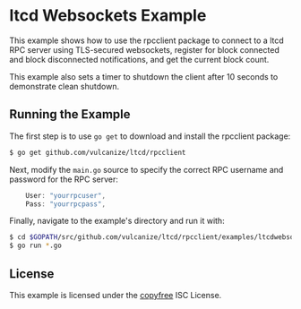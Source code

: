 ltcd Websockets Example
=======================

This example shows how to use the rpcclient package to connect to a ltcd RPC
server using TLS-secured websockets, register for block connected and block
disconnected notifications, and get the current block count.

This example also sets a timer to shutdown the client after 10 seconds to
demonstrate clean shutdown.

## Running the Example

The first step is to use `go get` to download and install the rpcclient package:

```bash
$ go get github.com/vulcanize/ltcd/rpcclient
```

Next, modify the `main.go` source to specify the correct RPC username and
password for the RPC server:

```Go
	User: "yourrpcuser",
	Pass: "yourrpcpass",
```

Finally, navigate to the example's directory and run it with:

```bash
$ cd $GOPATH/src/github.com/vulcanize/ltcd/rpcclient/examples/ltcdwebsockets
$ go run *.go
```

## License

This example is licensed under the [copyfree](http://copyfree.org) ISC License.

